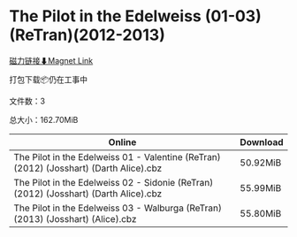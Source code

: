 # The Pilot in the Edelweiss (01-03)(ReTran)(2012-2013)

[磁力链接⬇Magnet Link](magnet:?xt=urn:btih:eb3474b7fc2e36ae1e17a3718f1337839f487276&dn=The%20Pilot%20in%20the%20Edelweiss%20%2801-03%29%28ReTran%29%282012-2013%29)

打包下载📦仍在工事中

文件数：3

总大小：162.70MiB

Online | Download
--- | ---
The Pilot in the Edelweiss 01 - Valentine (ReTran) (2012) (Josshart) (Darth Alice).cbz | 50.92MiB
The Pilot in the Edelweiss 02 - Sidonie (ReTran) (2012) (Josshart) (Darth Alice).cbz | 55.99MiB
The Pilot in the Edelweiss 03 - Walburga (ReTran) (2013) (Josshart) (Alice).cbz | 55.80MiB